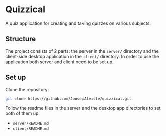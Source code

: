 # Quizzical

A quiz application for creating and taking quizzes on various subjects.

## Structure

The project consists of 2 parts: the server in the `server/` directory and the client-side desktop application in the `client/` directory. In order to use the application both server and client need to be set up.

## Set up

Clone the repository:

```bash
git clone https://github.com/JoosepAlviste/quizzical.git
```

Follow the readme files in the server and the desktop app directories to set both of them up.

* `server/README.md`
* `client/README.md`

